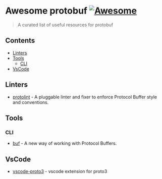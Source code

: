 # Awesome protobuf [![Awesome](https://cdn.rawgit.com/sindresorhus/awesome/d7305f38d29fed78fa85652e3a63e154dd8e8829/media/badge.svg)](https://github.com/sindresorhus/awesome)

> A curated list of useful resources for protobuf


## Contents

- [Linters](#linters)
- [Tools](#tools)
  * [CLI](#tools-cli)
- [VsCode](#vscode)


<a name="linters"></a>
## Linters
- [protolint](https://github.com/yoheimuta/protolint) - A pluggable linter and fixer to enforce Protocol Buffer style and conventions.

<a name="tools"></a>
## Tools

### CLI
- [buf](https://github.com/bufbuild/buf) - A new way of working with Protocol Buffers.

<a name="vscode"></a>
## VsCode
- [vscode-proto3](https://github.com/zxh0/vscode-proto3) - vscode extension for proto3
